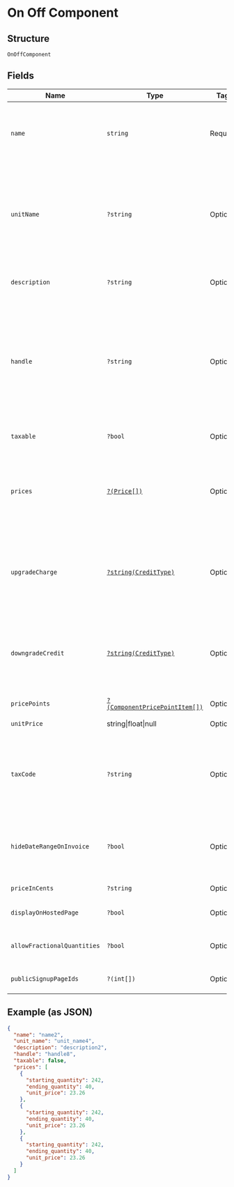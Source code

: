 
# On Off Component

## Structure

`OnOffComponent`

## Fields

| Name | Type | Tags | Description | Getter | Setter |
|  --- | --- | --- | --- | --- | --- |
| `name` | `string` | Required | A name for this component that is suitable for showing customers and displaying on billing statements, ie. "Minutes". | getName(): string | setName(string name): void |
| `unitName` | `?string` | Optional | The name of the unit of measurement for the component. It should be singular since it will be automatically pluralized when necessary. i.e. “message”, which may then be shown as “5 messages” on a subscription’s component line-item | getUnitName(): ?string | setUnitName(?string unitName): void |
| `description` | `?string` | Optional | A description for the component that will be displayed to the user on the hosted signup page. | getDescription(): ?string | setDescription(?string description): void |
| `handle` | `?string` | Optional | A unique identifier for your use that can be used to retrieve this component is subsequent requests.  Must start with a letter or number and may only contain lowercase letters, numbers, or the characters '.', ':', '-', or '_'.<br>**Constraints**: *Pattern*: `^[a-z0-9][a-z0-9\-_:.]*$` | getHandle(): ?string | setHandle(?string handle): void |
| `taxable` | `?bool` | Optional | Boolean flag describing whether a component is taxable or not. | getTaxable(): ?bool | setTaxable(?bool taxable): void |
| `prices` | [`?(Price[])`](../../doc/models/price.md) | Optional | (Not required for ‘per_unit’ pricing schemes) One or more price brackets. See [Price Bracket Rules](https://chargify.zendesk.com/hc/en-us/articles/4407755865883#price-bracket-rules) for an overview of how price brackets work for different pricing schemes. | getPrices(): ?array | setPrices(?array prices): void |
| `upgradeCharge` | [`?string(CreditType)`](../../doc/models/credit-type.md) | Optional | The type of credit to be created when upgrading/downgrading. Defaults to the component and then site setting if one is not provided.<br>Available values: `full`, `prorated`, `none`. | getUpgradeCharge(): ?string | setUpgradeCharge(?string upgradeCharge): void |
| `downgradeCredit` | [`?string(CreditType)`](../../doc/models/credit-type.md) | Optional | The type of credit to be created when upgrading/downgrading. Defaults to the component and then site setting if one is not provided.<br>Available values: `full`, `prorated`, `none`. | getDowngradeCredit(): ?string | setDowngradeCredit(?string downgradeCredit): void |
| `pricePoints` | [`?(ComponentPricePointItem[])`](../../doc/models/component-price-point-item.md) | Optional | - | getPricePoints(): ?array | setPricePoints(?array pricePoints): void |
| `unitPrice` | string\|float\|null | Optional | This is a container for one-of cases. | getUnitPrice(): | setUnitPrice( unitPrice): void |
| `taxCode` | `?string` | Optional | A string representing the tax code related to the component type. This is especially important when using the Avalara service to tax based on locale. This attribute has a max length of 10 characters. | getTaxCode(): ?string | setTaxCode(?string taxCode): void |
| `hideDateRangeOnInvoice` | `?bool` | Optional | (Only available on Relationship Invoicing sites) Boolean flag describing if the service date range should show for the component on generated invoices. | getHideDateRangeOnInvoice(): ?bool | setHideDateRangeOnInvoice(?bool hideDateRangeOnInvoice): void |
| `priceInCents` | `?string` | Optional | deprecated May 2011 - use unit_price instead | getPriceInCents(): ?string | setPriceInCents(?string priceInCents): void |
| `displayOnHostedPage` | `?bool` | Optional | - | getDisplayOnHostedPage(): ?bool | setDisplayOnHostedPage(?bool displayOnHostedPage): void |
| `allowFractionalQuantities` | `?bool` | Optional | - | getAllowFractionalQuantities(): ?bool | setAllowFractionalQuantities(?bool allowFractionalQuantities): void |
| `publicSignupPageIds` | `?(int[])` | Optional | - | getPublicSignupPageIds(): ?array | setPublicSignupPageIds(?array publicSignupPageIds): void |

## Example (as JSON)

```json
{
  "name": "name2",
  "unit_name": "unit_name4",
  "description": "description2",
  "handle": "handle8",
  "taxable": false,
  "prices": [
    {
      "starting_quantity": 242,
      "ending_quantity": 40,
      "unit_price": 23.26
    },
    {
      "starting_quantity": 242,
      "ending_quantity": 40,
      "unit_price": 23.26
    },
    {
      "starting_quantity": 242,
      "ending_quantity": 40,
      "unit_price": 23.26
    }
  ]
}
```

